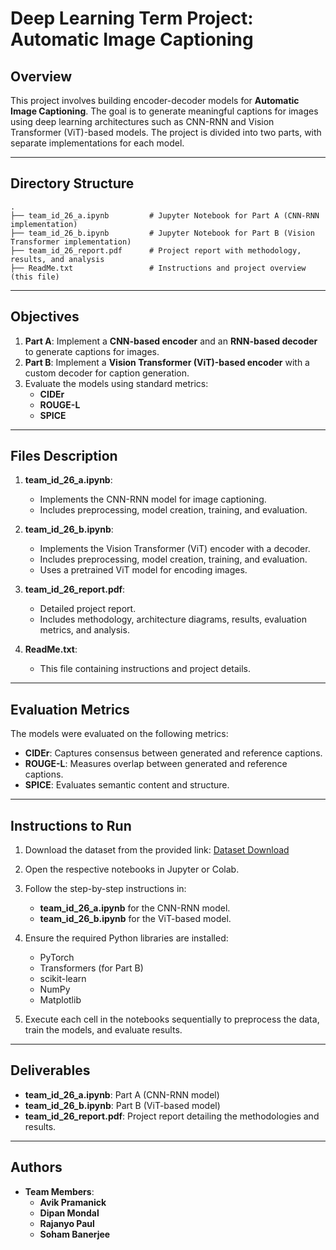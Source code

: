 # Deep Learning Term Project: Automatic Image Captioning

## Overview

This project involves building encoder-decoder models for **Automatic Image Captioning**. The goal is to generate meaningful captions for images using deep learning architectures such as CNN-RNN and Vision Transformer (ViT)-based models. The project is divided into two parts, with separate implementations for each model.

---

## Directory Structure

```
.
├── team_id_26_a.ipynb         # Jupyter Notebook for Part A (CNN-RNN implementation)
├── team_id_26_b.ipynb         # Jupyter Notebook for Part B (Vision Transformer implementation)
├── team_id_26_report.pdf      # Project report with methodology, results, and analysis
├── ReadMe.txt                 # Instructions and project overview (this file)
```

---

## Objectives

1. **Part A**: Implement a **CNN-based encoder** and an **RNN-based decoder** to generate captions for images.
2. **Part B**: Implement a **Vision Transformer (ViT)-based encoder** with a custom decoder for caption generation.
3. Evaluate the models using standard metrics:
   - **CIDEr**
   - **ROUGE-L**
   - **SPICE**

---

## Files Description

1. **team_id_26_a.ipynb**:
   - Implements the CNN-RNN model for image captioning.
   - Includes preprocessing, model creation, training, and evaluation.

2. **team_id_26_b.ipynb**:
   - Implements the Vision Transformer (ViT) encoder with a decoder.
   - Includes preprocessing, model creation, training, and evaluation.
   - Uses a pretrained ViT model for encoding images.

3. **team_id_26_report.pdf**:
   - Detailed project report.
   - Includes methodology, architecture diagrams, results, evaluation metrics, and analysis.

4. **ReadMe.txt**:
   - This file containing instructions and project details.

---

## Evaluation Metrics

The models were evaluated on the following metrics:
- **CIDEr**: Captures consensus between generated and reference captions.
- **ROUGE-L**: Measures overlap between generated and reference captions.
- **SPICE**: Evaluates semantic content and structure.

---

## Instructions to Run

1. Download the dataset from the provided link:
   [Dataset Download](https://drive.google.com/file/d/1FMVcFM78XZE1KE1rIkGBpCdcdI58S1LB/view?usp=sharing)

2. Open the respective notebooks in Jupyter or Colab.

3. Follow the step-by-step instructions in:
   - **team_id_26_a.ipynb** for the CNN-RNN model.
   - **team_id_26_b.ipynb** for the ViT-based model.

4. Ensure the required Python libraries are installed:
   - PyTorch
   - Transformers (for Part B)
   - scikit-learn
   - NumPy
   - Matplotlib

5. Execute each cell in the notebooks sequentially to preprocess the data, train the models, and evaluate results.

---

## Deliverables

- **team_id_26_a.ipynb**: Part A (CNN-RNN model)
- **team_id_26_b.ipynb**: Part B (ViT-based model)
- **team_id_26_report.pdf**: Project report detailing the methodologies and results.

---

## Authors

- **Team Members**:
  - **Avik Pramanick**
  - **Dipan Mondal**
  - **Rajanyo Paul**
  - **Soham Banerjee**
